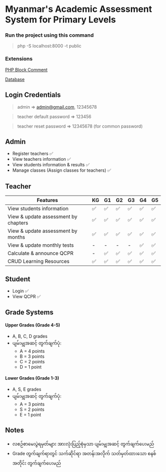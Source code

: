 # Myanmar's Academic Assessment System for Primary Levels

### **Run** the project using this command

> php -S localhost:8000 -t public

### Extensions

[PHP Block Comment](https://marketplace.visualstudio.com/items?itemName=imoca.php-doc-comment-vscode-plugin)

[Database](/core/db/academic-assessment-system.sql)

## Login Credentials

> admin =>
> admin@gmail.com,
> 12345678

> teacher default password => 123456

> teacher reset password => 12345678 (for common password)

## Admin

- Register teachers ✅
- View teachers information ✅
- View students information & results ✅
- Manage classes (Assign classes for teachers) ✅

## Teacher

| Features                             | KG  | G1  | G2  | G3  | G4  | G5  |
| ------------------------------------ | --- | --- | --- | --- | --- | --- |
| View students information            | ✅  | ✅  | ✅  | ✅  | ✅  | ✅  |
| View & update assessment by chapters | ✅  | ✅  | ✅  | ✅  | ✅  | ✅  |
| View & update assessment by months   | ✅  | ✅  | ✅  | ✅  | ✅  | ✅  |
| View & update monthly tests          | -   | -   | -   | -   | ✅  | ✅  |
| Calculate & announce QCPR            | -   | ✅  | ✅  | ✅  | ✅  | ✅  |
| CRUD Learning Resources              | ✅  | ✅  | ✅  | ✅  | ✅  | ✅  |

## Student

- Login ✅
- View QCPR ✅

## Grade Systems

#### Upper Grades (Grade 4-5)

- A, B, C, D grades
- ပျမ်းမျှအဆင့် တွက်ချက်ပုံ:
  - A = 4 points
  - B = 3 points
  - C = 2 points
  - D = 1 point

#### Lower Grades (Grade 1-3)

- A, S, E grades
- ပျမ်းမျှအဆင့် တွက်ချက်ပုံ:
  - A = 3 points
  - S = 2 points
  - E = 1 point

## Notes

- လစဉ်စာမေးပွဲရမှတ်များ အားလုံးပြည့်စုံမှသာ ပျမ်းမျှအဆင့် တွက်ချက်ပေးမည်
- Grade တွက်ချက်ရာတွင် သက်ဆိုင်ရာ အတန်းအလိုက် သတ်မှတ်ထားသော စနစ်အတိုင်း တွက်ချက်ပေးမည်
